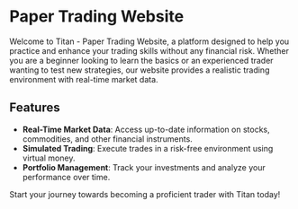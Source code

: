 # Paper Trading Website

Welcome to Titan - Paper Trading Website, a platform designed to help you practice and enhance your trading skills without any financial risk. Whether you are a beginner looking to learn the basics or an experienced trader wanting to test new strategies, our website provides a realistic trading environment with real-time market data.

## Features

- **Real-Time Market Data**: Access up-to-date information on stocks, commodities, and other financial instruments.
- **Simulated Trading**: Execute trades in a risk-free environment using virtual money.
- **Portfolio Management**: Track your investments and analyze your performance over time.

Start your journey towards becoming a proficient trader with Titan today!
